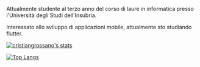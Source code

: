 Attualmente studente al terzo anno del corso di laure in informatica presso l'Università degli Studi dell'Insubria.

Interessato allo sviluppo di applicazioni mobile, attualmente sto studiando flutter.

[![cristiangrossano's stats](https://github-readme-stats.vercel.app/api?username=cristiangrossano)](https://github.com/anuraghazra/github-readme-stats&theme=radical&count_private=true)

[![Top Langs](https://github-readme-stats.vercel.app/api/top-langs/?username=cristiangrossano)](https://github.com/anuraghazra/github-readme-stats)
